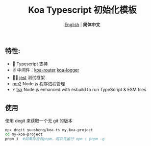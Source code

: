 <h1 align='center'>Koa Typescript 初始化模板</h1>

<p align='center'>
<a href="https://github.com/yuusheng/koa-ts">English</a> | <b>简体中文</b>
</p>

<br>

## 特性:

- 💪 Typescript 支持
- ✌️ 中间件：[koa-router](https://github.com/koajs/router) [koa-logger](https://github.com/koajs/logger)
- 👂🏻 [jest](https://jestjs.io/) 测试框架
- [pm2](https://pm2.keymetrics.io/) Node.js 程序进程管理
- ⚡️ [tsx](https://github.com/esbuild-kit/tsx) Node.js enhanced with esbuild to run TypeScript & ESM files

## 使用

使用 degit 来获取一个无 git 的版本

```bash
npx degit yuusheng/koa-ts my-koa-project
cd my-koa-project
pnpm i  #如果你没有pnpm，可以先运行 npm i pnpm -g
```

